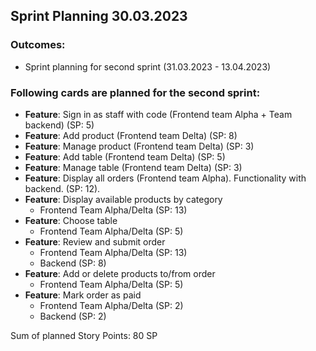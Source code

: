 ## Sprint Planning 30.03.2023

### Outcomes:

- Sprint planning for second sprint (31.03.2023 - 13.04.2023)


### Following cards are planned for the second sprint:

- **Feature**: Sign in as staff with code (Frontend team Alpha + Team backend) (SP: 5)
- **Feature**: Add product (Frontend team Delta) (SP: 8)
- **Feature**: Manage product (Frontend team Delta) (SP: 3)
- **Feature**: Add table (Frontend team Delta) (SP: 5)
- **Feature**: Manage table (Frontend team Delta) (SP: 3)
- **Feature**: Display all orders (Frontend team Alpha). Functionality with backend. (SP: 12).
- **Feature**: Display available products by category 
  - Frontend Team Alpha/Delta (SP: 13)
- **Feature**: Choose table 
  - Frontend Team Alpha/Delta (SP: 5)
- **Feature**: Review and submit order
  - Frontend Team Alpha/Delta (SP: 13)
  - Backend (SP: 8)
- **Feature**: Add or delete products to/from order
  - Frontend Team Alpha/Delta (SP: 5)
- **Feature**: Mark order as paid
  - Frontend Team Alpha/Delta (SP: 2)
  - Backend (SP: 2)

Sum of planned Story Points: 80 SP
